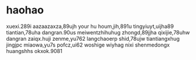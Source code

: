 # haohao
xuexi.289i
aazaazaxza,89ujh
your hu houm,jih,891u
tingyiuyt,uijha89
tiantian,78uha
dangran.90us
meiwentzhihuhug
zhongd,89jjha
qixijie,78uhw
dangran
zaiqx.huji
zenme,yu762
langchaoerp
shid,78ujw
tiantiangxhug
jingjpc
miaowa,yu7s
pofcz,ui62
woshige
wiyhag
nixi
shenmedongx
huangshhs
okxok.9081

